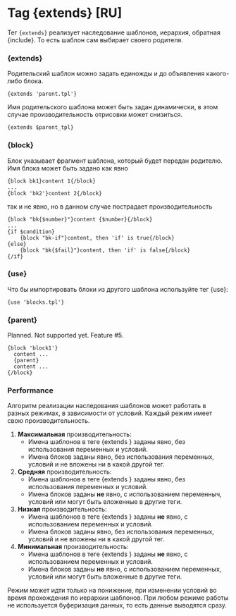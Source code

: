 Tag {extends} [RU]
==================

Тег `{extends}` реализует наследование шаблонов, иерархия, обратная {include}. То есть шаблон сам выбирает своего родителя.

### {extends}

Родительский шаблон можно задать единожды и до объявления какого-либо блока.

```smarty
{extends 'parent.tpl'}
```

Имя родительского шаблона может быть задан динамически, в этом случае производительность отрисовки может снизиться.

```smarty
{extends $parent_tpl}
```

### {block}

Блок указывает фрагмент шаблона, который будет передан родителю. Имя блока может быть задано как явно

```smarty
{block bk1}content 1{/block}
...
{block 'bk2'}content 2{/block}
```

так и не явно, но в данном случае пострадает производительность

```smarty
{block "bk{$number}"}content {$number}{/block}
...
{if $condition}
    {block "bk-if"}content, then 'if' is true{/block}
{else}
    {block "bk{$fail}"}content, then 'if' is false{/block}
{/if}
```

### {use}

Что бы импортировать блоки из другого шаблона используйте тег {use}:

```smarty
{use 'blocks.tpl'}
```


### {parent}

Planned. Not supported yet. Feature #5.

```smarty
{block 'block1'}
  content ...
  {parent}
  content ...
{/block}
```

### Performance

Алгоритм реализации наследования шаблонов может работать в разных режимах, в зависимости от условий.
Каждый режим имеет свою производительность.

1. **Максимальная** производительность:
    * Имена шаблонов в теге {extends } заданы явно, без использования переменных и условий.
    * Имена блоков заданы явно, без использования переменных, условий и не вложены ни в какой другой тег.
2. **Средняя** производительность:
    * Имена шаблонов в теге {extends } заданы явно, без использования переменных и условий.
    * Имена блоков заданы **не** явно, с использованием переменныч, условий или могут быть вложенные в другие теги.
3. **Низкая** производительность:
    * Имена шаблонов в теге {extends } заданы **не** явно, с использованием переменных и условий.
    * Имена блоков заданы явно, без использования переменных, условий и не вложены ни в какой другой тег.
4. **Минимальная** производительность:
    * Имена шаблонов в теге {extends } заданы **не** явно, с использованием переменных и условий.
    * Имена блоков заданы **не** явно, с использованием переменных, условий или могут быть вложенные в другие теги.

Режим может идти только на понижение, при изменении условий во время прохождения по иерархии шаблонов.
При любом режиме работы не используется буферизация данных, то есть данные выводятся сразу.
